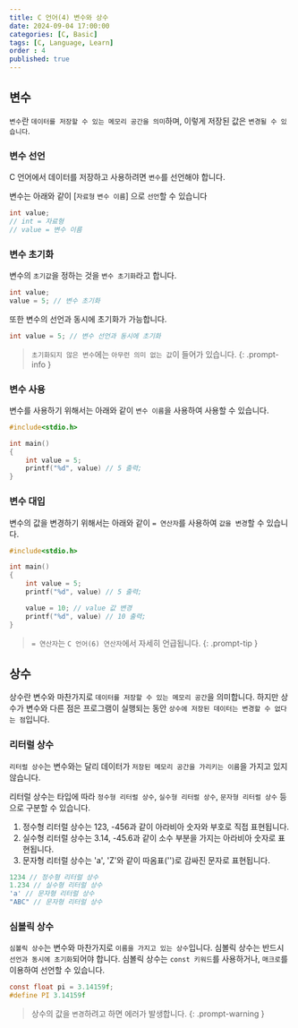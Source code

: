 ```yaml
---
title: C 언어(4) 변수와 상수
date: 2024-09-04 17:00:00
categories: [C, Basic]
tags: [C, Language, Learn]
order : 4
published: true
---
```


## 변수

`변수`란 `데이터를 저장할 수 있는 메모리 공간을 의미`하며, 
이렇게 저장된 값은 `변경될 수 있습니다`.

### 변수 선언

C 언어에서 데이터를 저장하고 사용하려면 `변수`를 선언해야 합니다.

변수는 아래와 같이 [`자료형` `변수 이름`] 으로 `선언`할 수 있습니다

```c
int value;
// int = 자료형
// value = 변수 이름
```

### 변수 초기화

변수의 `초기값`을 정하는 것을 `변수 초기화`라고 합니다.

```c
int value;
value = 5; // 변수 초기화
```

또한 변수의 선언과 동시에 초기화가 가능합니다.

```c
int value = 5; // 변수 선언과 동시에 초기화
```

<!-- markdownlint-capture -->
<!-- markdownlint-disable -->
> `초기화되지 않은 변수`에는 `아무런 의미 없는 값`이 들어가 있습니다.
{: .prompt-info }
<!-- markdownlint-restore -->

### 변수 사용

변수를 사용하기 위해서는 
아래와 같이 `변수 이름`을 사용하여 사용할 수 있습니다.

```c
#include<stdio.h>

int main()
{
    int value = 5;
    printf("%d", value) // 5 출력;
}
```

### 변수 대입

변수의 값을 변경하기 위해서는
아래와 같이 `= 연산자`를 사용하여 `값을 변경`할 수 있습니다.

```c
#include<stdio.h>

int main()
{
    int value = 5;
    printf("%d", value) // 5 출력;

    value = 10; // value 값 변경
    printf("%d", value) // 10 출력;
}
```

<!-- markdownlint-capture -->
<!-- markdownlint-disable -->
> `= 연산자`는 `C 언어(6) 연산자`에서 자세히 언급됩니다.
{: .prompt-tip   }
<!-- markdownlint-restore -->

## 상수

상수란 변수와 마찬가지로 `데이터를 저장할 수 있는 메모리 공간`을 의미합니다.
하지만 상수가 변수와 다른 점은 프로그램이 실행되는 동안 
`상수에 저장된 데이터는 변경할 수 없다는 점`입니다.

### 리터럴 상수

`리터럴 상수`는 변수와는 달리 데이터가 
`저장된 메모리 공간을 가리키는 이름`을 가지고 있지 않습니다.

리터럴 상수는 타입에 따라 
`정수형 리터럴 상수`, `실수형 리터럴 상수`,  `문자형 리터럴 상수` 등으로 구분할 수 있습니다.

1. 정수형 리터럴 상수는 123, -456과 같이 아라비아 숫자와 부호로 직접 표현됩니다.
2. 실수형 리터럴 상수는 3.14, -45.6과 같이 소수 부분을 가지는 아라비아 숫자로 표현됩니다.
3. 문자형 리터럴 상수는 'a', 'Z'와 같이 따옴표('')로 감싸진 문자로 표현됩니다.

```c
1234 // 정수형 리터럴 상수
1.234 // 실수형 리터럴 상수
'a' // 문자형 리터럴 상수
"ABC" // 문자형 리터럴 상수
```

### 심볼릭 상수

`심볼릭 상수`는 변수와 마찬가지로 `이름을 가지고 있는 상수`입니다.
심볼릭 상수는 반드시 `선언과 동시에 초기화`되어야 합니다.
심볼릭 상수는 `const 키워드`를 사용하거나, `매크로`를 이용하여 선언할 수 있습니다.

```c
const float pi = 3.14159f;
#define PI 3.14159f
```

<!-- markdownlint-capture -->
<!-- markdownlint-disable -->
> 상수의 값을 `변경`하려고 하면 에러가 발생합니다.
{: .prompt-warning }
<!-- markdownlint-restore -->